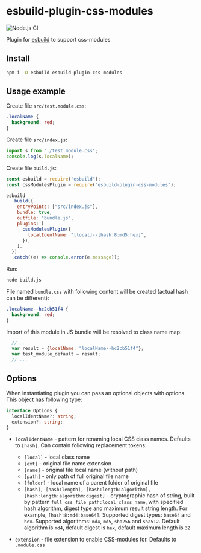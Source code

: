 # esbuild-plugin-css-modules

![Node.js CI](https://github.com/koluch/esbuild-plugin-css-modules/workflows/Node.js%20CI/badge.svg)

Plugin for [esbuild](https://esbuild.github.io/) to support css-modules

## Install

```bash
npm i -D esbuild esbuild-plugin-css-modules
```

## Usage example

Create file `src/test.module.css`:

```css
.localName {
  background: red;
}
```

Create file `src/index.js`:

```js
import s from "./test.module.css";
console.log(s.localName);
```

Create file `build.js`:

```js
const esbuild = require("esbuild");
const cssModulesPlugin = require("esbuild-plugin-css-modules");

esbuild
  .build({
    entryPoints: ["src/index.js"],
    bundle: true,
    outfile: "bundle.js",
    plugins: [
      cssModulesPlugin({
        localIdentName: "[local]--[hash:8:md5:hex]",
      }),
    ],
  })
  .catch((e) => console.error(e.message));
```

Run:

```bash
node build.js
```

File named `bundle.css` with following content will be created (actual hash can be different):

```css
.localName--hc2cb51f4 {
  background: red;
}
```

Import of this module in JS bundle will be resolved to class name map:

```js
  // ...
  var result = {localName: "localName--hc2cb51f4"};
  var test_module_default = result;
  // ...
```

## Options

When instantiating plugin you can pass an optional objects with options. This object has following type:

```typescript
interface Options {
  localIdentName?: string;
  extension?: string;
}
```

- `localIdentName` - pattern for renaming local CSS class names. Defaults to `[hash]`. Can contain following replacement tokens:

  - `[local]` - local class name
  - `[ext]` - original file name extension
  - `[name]` - original file local name (without path)
  - `[path]` - only path of full original file name
  - `[folder]` - local name of a parent folder of original file
  - `[hash], [hash:length], [hash:length:algorithm], [hash:length:algorithm:digest]` - cryptographic hash of string, built by pattern `full_css_file_path:local_class_name`, with specified hash algorithm, digest type and maximum result string length. For example, `[hash:8:md4:base64]`. Supported digest types: `base64` and `hex`. Supported algorithms: `md4`, `md5`, `sha256` and `sha512`. Default algorithm is `md4`, default digest is `hex`, default maximum length is `32`

- `extension` - file extension to enable CSS-modules for. Defaults to `.module.css`

